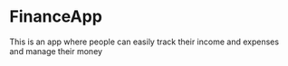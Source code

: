 # FinanceApp
This is an app where people can easily track their income and expenses and manage their money

